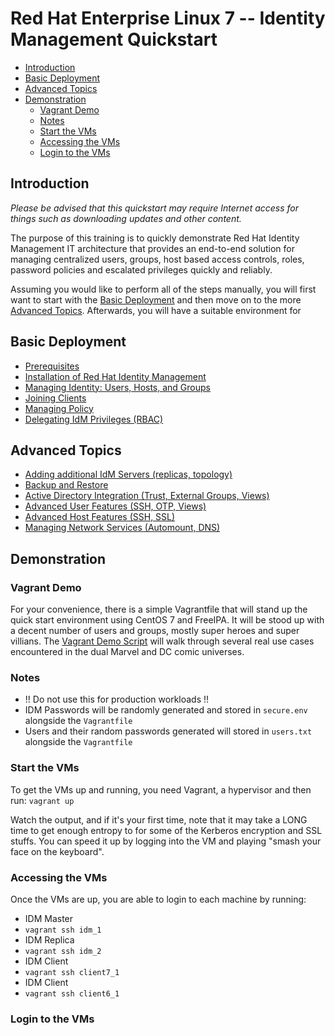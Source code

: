 ﻿# Red Hat Enterprise Linux 7 -- Identity Management Quickstart

<!-- MarkdownTOC depth=4 autolink=true bracket=round -->

- [Introduction](#introduction)
- [Basic Deployment](#basic-deployment)
- [Advanced Topics](#advanced-topics)
- [Demonstration](#demonstration)
  - [Vagrant Demo](#vagrant-demo)
  - [Notes](#notes)
  - [Start the VMs](#start-the-vms)
  - [Accessing the VMs](#accessing-the-vms)
  - [Login to the VMs](#login-to-the-vms)

<!-- /MarkdownTOC -->

## Introduction

_Please be advised that this quickstart may require Internet access for things
such as downloading updates and other content._

The purpose of this training is to quickly demonstrate Red Hat Identity Management
IT architecture that provides an end-to-end solution for managing centralized users,
groups, host based access controls, roles, password policies and escalated privileges
quickly and reliably.

Assuming you would like to perform all of the steps manually, you will first want
to start with the [Basic Deployment](#basic-deployment) and then move on to the
more [Advanced Topics](#advanced-topics).  Afterwards, you will have a suitable
environment for

## Basic Deployment

* [Prerequisites](sections/00-prerequisites.md)
* [Installation of Red Hat Identity Management](sections/01-installation.md)
* [Managing Identity: Users, Hosts, and Groups](sections/02-managing-identity.md)
* [Joining Clients](sections/03-joining-clients.md)
* [Managing Policy](sections/04-managing-policy.md)
* [Delegating IdM Privileges (RBAC)](sections/05-role-based-access)

## Advanced Topics
* [Adding additional IdM Servers (replicas, topology)](sections/06-install-replica.md)
* [Backup and Restore](sections/07-backup-and-restore.md)
* [Active Directory Integration (Trust, External Groups, Views)](08-active-directory-integration.md)
* [Advanced User Features (SSH, OTP, Views)](09-advanced-user-features.md)
* [Advanced Host Features (SSH, SSL)](10-advanced-host-features.md)
* [Managing Network Services (Automount, DNS)](11-managing-network-services.md)

## Demonstration

### Vagrant Demo
For your convenience, there is a simple Vagrantfile that will stand up the
quick start environment using CentOS 7 and FreeIPA.  It will be stood up with
a decent number of users and groups, mostly super heroes and super villians.
The [Vagrant Demo Script](vagrant-demo/README.md) will walk through several
real use cases encountered in the dual Marvel and DC comic universes.

### Notes
* !! Do not use this for production workloads !!
* IDM Passwords will be randomly generated and stored in ```secure.env``` alongside the ```Vagrantfile```
* Users and their random passwords generated will stored in ```users.txt``` alongside the ```Vagrantfile```

### Start the VMs
To get the VMs up and running, you need Vagrant, a hypervisor and then run:
```vagrant up```

Watch the output, and if it's your first time, note that it may take a LONG time
to get enough entropy to for some of the Kerberos encryption and SSL stuffs.  You
can speed it up by logging into the VM and playing "smash your face on the keyboard".

### Accessing the VMs
Once the VMs are up, you are able to login to each machine by running:
* IDM Master
 * ```vagrant ssh idm_1```
* IDM Replica
 * ```vagrant ssh idm_2```
* IDM Client
 * ```vagrant ssh client7_1```
* IDM Client
 * ```vagrant ssh client6_1```


### Login to the VMs
